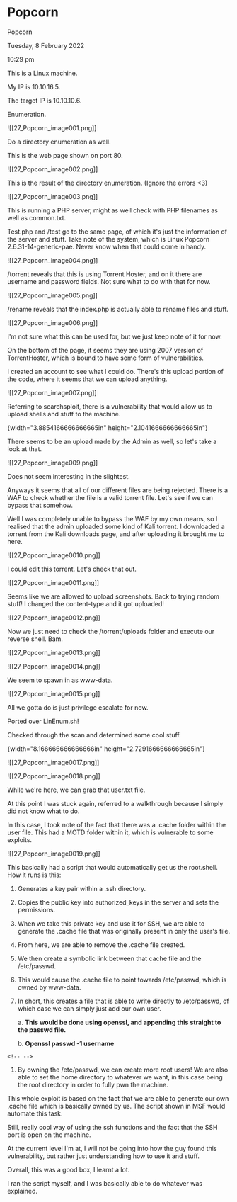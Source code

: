 # Popcorn

Popcorn

Tuesday, 8 February 2022

10:29 pm

This is a Linux machine.

My IP is 10.10.16.5.

The target IP is 10.10.10.6.

&#x20;

Enumeration.

&#x20;

!\[\[27\_Popcorn\_image001.png]]

&#x20;

Do a directory enumeration as well.

This is the web page shown on port 80.

!\[\[27\_Popcorn\_image002.png]]

This is the result of the directory enumeration. (Ignore the errors <3)

&#x20;

!\[\[27\_Popcorn\_image003.png]]

This is running a PHP server, might as well check with PHP filenames as well as common.txt.

&#x20;

Test.php and /test go to the same page, of which it's just the information of the server and stuff. Take note of the system, which is Linux Popcorn 2.6.31-14-generic-pae. Never know when that could come in handy.

&#x20;

&#x20;

!\[\[27\_Popcorn\_image004.png]]

&#x20;

/torrent reveals that this is using Torrent Hoster, and on it there are username and password fields. Not sure what to do with that for now.

!\[\[27\_Popcorn\_image005.png]]

&#x20;

&#x20;

/rename reveals that the index.php is actually able to rename files and stuff.

!\[\[27\_Popcorn\_image006.png]]

&#x20;

I'm not sure what this can be used for, but we just keep note of it for now.

&#x20;

On the bottom of the page, it seems they are using 2007 version of TorrentHoster, which is bound to have some form of vulnerabilities.

&#x20;

I created an account to see what I could do. There's this upload portion of the code, where it seems that we can upload anything.

!\[\[27\_Popcorn\_image007.png]]

&#x20;

Referring to searchsploit, there is a vulnerability that would allow us to upload shells and stuff to the machine.

{width="3.8854166666666665in" height="2.1041666666666665in"}

&#x20;

There seems to be an upload made by the Admin as well, so let's take a look at that.

!\[\[27\_Popcorn\_image009.png]]

&#x20;

Does not seem interesting in the slightest.

&#x20;

Anyways it seems that all of our different files are being rejected. There is a WAF to check whether the file is a valid torrent file. Let's see if we can bypass that somehow.

&#x20;

Well I was completely unable to bypass the WAF by my own means, so I realised that the admin uploaded some kind of Kali torrent. I downloaded a torrent from the Kali downloads page, and after uploading it brought me to here.

&#x20;

&#x20;

!\[\[27\_Popcorn\_image0010.png]]

&#x20;

I could edit this torrent. Let's check that out.

!\[\[27\_Popcorn\_image0011.png]]

Seems like we are allowed to upload screenshots. Back to trying random stuff! I changed the content-type and it got uploaded!

!\[\[27\_Popcorn\_image0012.png]]

&#x20;

Now we just need to check the /torrent/uploads folder and execute our reverse shell. Bam.

&#x20;

!\[\[27\_Popcorn\_image0013.png]]

&#x20;

!\[\[27\_Popcorn\_image0014.png]]

&#x20;

We seem to spawn in as www-data.

!\[\[27\_Popcorn\_image0015.png]]

&#x20;

All we gotta do is just privilege escalate for now.

Ported over LinEnum.sh!

&#x20;

Checked through the scan and determined some cool stuff.

{width="8.166666666666666in" height="2.7291666666666665in"}

&#x20;

!\[\[27\_Popcorn\_image0017.png]]

&#x20;

!\[\[27\_Popcorn\_image0018.png]]

&#x20;

While we're here, we can grab that user.txt file.

At this point I was stuck again, referred to a walkthrough because I simply did not know what to do.

&#x20;

In this case, I took note of the fact that there was a .cache folder within the user file. This had a MOTD folder within it, which is vulnerable to some exploits.

!\[\[27\_Popcorn\_image0019.png]]

&#x20;

This basically had a script that would automatically get us the root.shell. How it runs is this:

1. Generates a key pair within a .ssh directory.
2. Copies the public key into authorized\_keys in the server and sets the permissions.
3. When we take this private key and use it for SSH, we are able to generate the .cache file that was originally present in only the user's file.
4. From here, we are able to remove the .cache file created.
5. We then create a symbolic link between that cache file and the /etc/passwd.
6. This would cause the .cache file to point towards /etc/passwd, which is owned by www-data.
7.  In short, this creates a file that is able to write directly to /etc/passwd, of which case we can simply just add our own user.

    a. **This would be done using openssl, and appending this straight to the passwd file.**

    b. **Openssl passwd -1 username**

```
<!-- -->
```

1. By owning the /etc/passwd, we can create more root users! We are also able to set the home directory to whatever we want, in this case being the root directory in order to fully pwn the machine.

&#x20;

This whole exploit is based on the fact that we are able to generate our own .cache file which is basically owned by us. The script shown in MSF would automate this task.

&#x20;

Still, really cool way of using the ssh functions and the fact that the SSH port is open on the machine.

&#x20;

At the current level I'm at, I will not be going into how the guy found this vulnerability, but rather just understanding how to use it and stuff.

&#x20;

Overall, this was a good box, I learnt a lot.

&#x20;

I ran the script myself, and I was basically able to do whatever was explained.

&#x20;

&#x20;

> &#x20;

